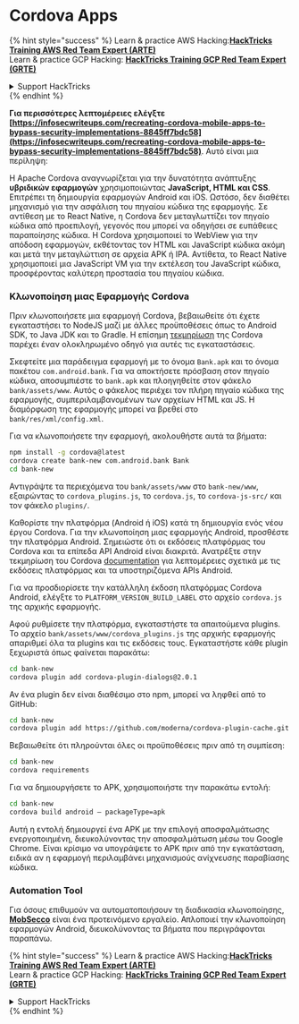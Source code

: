 # Cordova Apps

{% hint style="success" %}
Learn & practice AWS Hacking:<img src="/.gitbook/assets/arte.png" alt="" data-size="line">[**HackTricks Training AWS Red Team Expert (ARTE)**](https://training.hacktricks.xyz/courses/arte)<img src="/.gitbook/assets/arte.png" alt="" data-size="line">\
Learn & practice GCP Hacking: <img src="/.gitbook/assets/grte.png" alt="" data-size="line">[**HackTricks Training GCP Red Team Expert (GRTE)**<img src="/.gitbook/assets/grte.png" alt="" data-size="line">](https://training.hacktricks.xyz/courses/grte)

<details>

<summary>Support HackTricks</summary>

* Check the [**subscription plans**](https://github.com/sponsors/carlospolop)!
* **Join the** 💬 [**Discord group**](https://discord.gg/hRep4RUj7f) or the [**telegram group**](https://t.me/peass) or **follow** us on **Twitter** 🐦 [**@hacktricks\_live**](https://twitter.com/hacktricks\_live)**.**
* **Share hacking tricks by submitting PRs to the** [**HackTricks**](https://github.com/carlospolop/hacktricks) and [**HackTricks Cloud**](https://github.com/carlospolop/hacktricks-cloud) github repos.

</details>
{% endhint %}

**Για περισσότερες λεπτομέρειες ελέγξτε [https://infosecwriteups.com/recreating-cordova-mobile-apps-to-bypass-security-implementations-8845ff7bdc58](https://infosecwriteups.com/recreating-cordova-mobile-apps-to-bypass-security-implementations-8845ff7bdc58)**. Αυτό είναι μια περίληψη:

Η Apache Cordova αναγνωρίζεται για την δυνατότητα ανάπτυξης **υβριδικών εφαρμογών** χρησιμοποιώντας **JavaScript, HTML και CSS**. Επιτρέπει τη δημιουργία εφαρμογών Android και iOS. Ωστόσο, δεν διαθέτει μηχανισμό για την ασφάλιση του πηγαίου κώδικα της εφαρμογής. Σε αντίθεση με το React Native, η Cordova δεν μεταγλωττίζει τον πηγαίο κώδικα από προεπιλογή, γεγονός που μπορεί να οδηγήσει σε ευπάθειες παραποίησης κώδικα. Η Cordova χρησιμοποιεί το WebView για την απόδοση εφαρμογών, εκθέτοντας τον HTML και JavaScript κώδικα ακόμη και μετά την μεταγλώττιση σε αρχεία APK ή IPA. Αντίθετα, το React Native χρησιμοποιεί μια JavaScript VM για την εκτέλεση του JavaScript κώδικα, προσφέροντας καλύτερη προστασία του πηγαίου κώδικα.

### Κλωνοποίηση μιας Εφαρμογής Cordova

Πριν κλωνοποιήσετε μια εφαρμογή Cordova, βεβαιωθείτε ότι έχετε εγκαταστήσει το NodeJS μαζί με άλλες προϋποθέσεις όπως το Android SDK, το Java JDK και το Gradle. Η επίσημη [τεκμηρίωση](https://cordova.apache.org/docs/en/11.x/guide/cli/#install-pre-requisites-for-building) της Cordova παρέχει έναν ολοκληρωμένο οδηγό για αυτές τις εγκαταστάσεις.

Σκεφτείτε μια παράδειγμα εφαρμογή με το όνομα `Bank.apk` και το όνομα πακέτου `com.android.bank`. Για να αποκτήσετε πρόσβαση στον πηγαίο κώδικα, αποσυμπιέστε το `bank.apk` και πλοηγηθείτε στον φάκελο `bank/assets/www`. Αυτός ο φάκελος περιέχει τον πλήρη πηγαίο κώδικα της εφαρμογής, συμπεριλαμβανομένων των αρχείων HTML και JS. Η διαμόρφωση της εφαρμογής μπορεί να βρεθεί στο `bank/res/xml/config.xml`.

Για να κλωνοποιήσετε την εφαρμογή, ακολουθήστε αυτά τα βήματα:
```bash
npm install -g cordova@latest
cordova create bank-new com.android.bank Bank
cd bank-new
```
Αντιγράψτε τα περιεχόμενα του `bank/assets/www` στο `bank-new/www`, εξαιρώντας το `cordova_plugins.js`, το `cordova.js`, το `cordova-js-src/` και τον φάκελο `plugins/`.

Καθορίστε την πλατφόρμα (Android ή iOS) κατά τη δημιουργία ενός νέου έργου Cordova. Για την κλωνοποίηση μιας εφαρμογής Android, προσθέστε την πλατφόρμα Android. Σημειώστε ότι οι εκδόσεις πλατφόρμας του Cordova και τα επίπεδα API Android είναι διακριτά. Ανατρέξτε στην τεκμηρίωση του Cordova [documentation](https://cordova.apache.org/docs/en/11.x/guide/platforms/android/) για λεπτομέρειες σχετικά με τις εκδόσεις πλατφόρμας και τα υποστηριζόμενα APIs Android.

Για να προσδιορίσετε την κατάλληλη έκδοση πλατφόρμας Cordova Android, ελέγξτε το `PLATFORM_VERSION_BUILD_LABEL` στο αρχείο `cordova.js` της αρχικής εφαρμογής.

Αφού ρυθμίσετε την πλατφόρμα, εγκαταστήστε τα απαιτούμενα plugins. Το αρχείο `bank/assets/www/cordova_plugins.js` της αρχικής εφαρμογής απαριθμεί όλα τα plugins και τις εκδόσεις τους. Εγκαταστήστε κάθε plugin ξεχωριστά όπως φαίνεται παρακάτω:
```bash
cd bank-new
cordova plugin add cordova-plugin-dialogs@2.0.1
```
Αν ένα plugin δεν είναι διαθέσιμο στο npm, μπορεί να ληφθεί από το GitHub:
```bash
cd bank-new
cordova plugin add https://github.com/moderna/cordova-plugin-cache.git
```
Βεβαιωθείτε ότι πληρούνται όλες οι προϋποθέσεις πριν από τη συμπίεση:
```bash
cd bank-new
cordova requirements
```
Για να δημιουργήσετε το APK, χρησιμοποιήστε την παρακάτω εντολή:
```bash
cd bank-new
cordova build android — packageType=apk
```
Αυτή η εντολή δημιουργεί ένα APK με την επιλογή αποσφαλμάτωσης ενεργοποιημένη, διευκολύνοντας την αποσφαλμάτωση μέσω του Google Chrome. Είναι κρίσιμο να υπογράψετε το APK πριν από την εγκατάσταση, ειδικά αν η εφαρμογή περιλαμβάνει μηχανισμούς ανίχνευσης παραβίασης κώδικα.

### Automation Tool

Για όσους επιθυμούν να αυτοματοποιήσουν τη διαδικασία κλωνοποίησης, **[MobSecco](https://github.com/Anof-cyber/MobSecco)** είναι ένα προτεινόμενο εργαλείο. Απλοποιεί την κλωνοποίηση εφαρμογών Android, διευκολύνοντας τα βήματα που περιγράφονται παραπάνω.

{% hint style="success" %}
Learn & practice AWS Hacking:<img src="/.gitbook/assets/arte.png" alt="" data-size="line">[**HackTricks Training AWS Red Team Expert (ARTE)**](https://training.hacktricks.xyz/courses/arte)<img src="/.gitbook/assets/arte.png" alt="" data-size="line">\
Learn & practice GCP Hacking: <img src="/.gitbook/assets/grte.png" alt="" data-size="line">[**HackTricks Training GCP Red Team Expert (GRTE)**<img src="/.gitbook/assets/grte.png" alt="" data-size="line">](https://training.hacktricks.xyz/courses/grte)

<details>

<summary>Support HackTricks</summary>

* Check the [**subscription plans**](https://github.com/sponsors/carlospolop)!
* **Join the** 💬 [**Discord group**](https://discord.gg/hRep4RUj7f) or the [**telegram group**](https://t.me/peass) or **follow** us on **Twitter** 🐦 [**@hacktricks\_live**](https://twitter.com/hacktricks\_live)**.**
* **Share hacking tricks by submitting PRs to the** [**HackTricks**](https://github.com/carlospolop/hacktricks) and [**HackTricks Cloud**](https://github.com/carlospolop/hacktricks-cloud) github repos.

</details>
{% endhint %}
